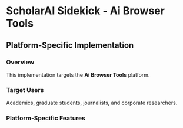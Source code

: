 # ScholarAI Sidekick - Ai Browser Tools

## Platform-Specific Implementation

### Overview
This implementation targets the **Ai Browser Tools** platform.

### Target Users
Academics, graduate students, journalists, and corporate researchers.

### Platform-Specific Features
